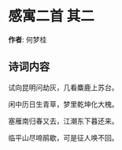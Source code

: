 # 感寓二首  其二

**作者**: 何梦桂

## 诗词内容

试向昆明问劫灰，几看麋鹿上苏台。

闲中历日生青草，梦里乾坤化大槐。

塞雁南归春又去，江潮东下暮还来。

临平山尽啼鹃歇，可是征人唤不回。

